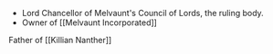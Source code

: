 - Lord Chancellor of Melvaunt's Council of Lords, the ruling body.
- Owner of [[Melvaunt Incorporated]]

Father of [[Killian Nanther]]